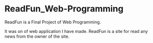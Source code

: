# ReadFun_Web-Programming
ReadFun is a Final Project of Web Programming.

It was on of web application I have made. ReadFun is a site for read any news from the owner of the site.

